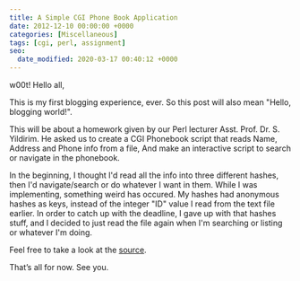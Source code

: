 ```yaml
---
title: A Simple CGI Phone Book Application
date: 2012-12-10 00:00:00 +0000
categories: [Miscellaneous]
tags: [cgi, perl, assignment]
seo:
  date_modified: 2020-03-17 00:40:12 +0000
---
```


w00t! Hello all,

This is my first blogging experience, ever. So this post will also mean "Hello, blogging world!".

This will be about a homework given by our Perl lecturer Asst. Prof. Dr. S. Yildirim. He asked us to create a CGI Phonebook script that reads Name, Address and Phone info from a file, And make an interactive script to search or navigate in the phonebook.

In the beginning, I thought I'd read all the info into three different hashes, then I'd navigate/search or do whatever I want in them. While I was implementing, something weird has occured. My hashes had anonymous hashes as keys, instead of the integer "ID" value I read from the text file earlier. In order to catch up with the deadline, I gave up with that hashes stuff, and I decided to just read the file again when I'm searching or listing or whatever I'm doing.

Feel free to take a look at the [source](https://github.com/seckin92/cgi-phonebook).

That’s all for now. See you.
